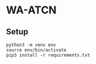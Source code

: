 # WA-ATCN
## Setup
```
python3 -m venv env
source env/bin/activate
pip3 install -r requirements.txt
```
